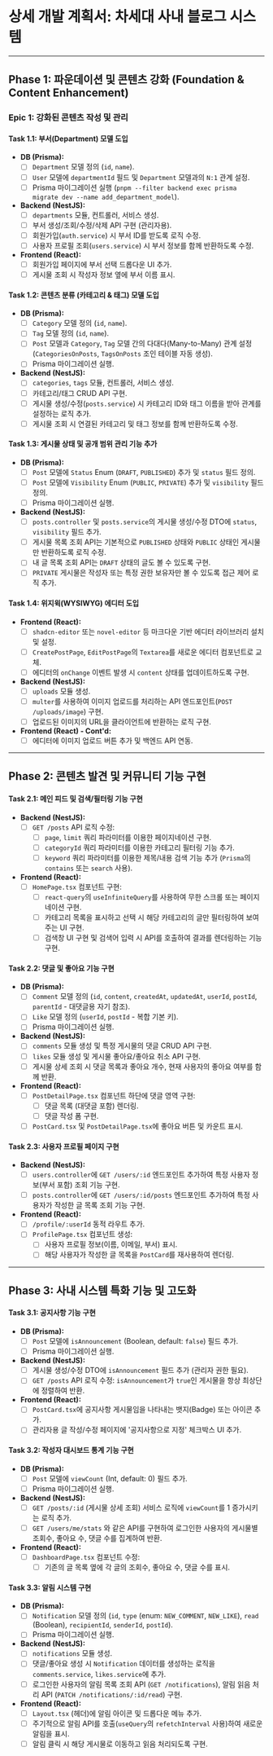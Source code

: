 # 상세 개발 계획서: 차세대 사내 블로그 시스템

---

## Phase 1: 파운데이션 및 콘텐츠 강화 (Foundation & Content Enhancement)

### Epic 1: 강화된 콘텐츠 작성 및 관리

#### **Task 1.1: 부서(Department) 모델 도입**
-   **DB (Prisma):**
    -   [ ] `Department` 모델 정의 (`id`, `name`).
    -   [ ] `User` 모델에 `departmentId` 필드 및 `Department` 모델과의 `N:1` 관계 설정.
    -   [ ] Prisma 마이그레이션 실행 (`pnpm --filter backend exec prisma migrate dev --name add_department_model`).
-   **Backend (NestJS):**
    -   [ ] `departments` 모듈, 컨트롤러, 서비스 생성.
    -   [ ] 부서 생성/조회/수정/삭제 API 구현 (관리자용).
    -   [ ] 회원가입(`auth.service`) 시 부서 ID를 받도록 로직 수정.
    -   [ ] 사용자 프로필 조회(`users.service`) 시 부서 정보를 함께 반환하도록 수정.
-   **Frontend (React):**
    -   [ ] 회원가입 페이지에 부서 선택 드롭다운 UI 추가.
    -   [ ] 게시물 조회 시 작성자 정보 옆에 부서 이름 표시.

#### **Task 1.2: 콘텐츠 분류 (카테고리 & 태그) 모델 도입**
-   **DB (Prisma):**
    -   [ ] `Category` 모델 정의 (`id`, `name`).
    -   [ ] `Tag` 모델 정의 (`id`, `name`).
    -   [ ] `Post` 모델과 `Category`, `Tag` 모델 간의 다대다(Many-to-Many) 관계 설정 (`CategoriesOnPosts`, `TagsOnPosts` 조인 테이블 자동 생성).
    -   [ ] Prisma 마이그레이션 실행.
-   **Backend (NestJS):**
    -   [ ] `categories`, `tags` 모듈, 컨트롤러, 서비스 생성.
    -   [ ] 카테고리/태그 CRUD API 구현.
    -   [ ] 게시물 생성/수정(`posts.service`) 시 카테고리 ID와 태그 이름을 받아 관계를 설정하는 로직 추가.
    -   [ ] 게시물 조회 시 연결된 카테고리 및 태그 정보를 함께 반환하도록 수정.

#### **Task 1.3: 게시물 상태 및 공개 범위 관리 기능 추가**
-   **DB (Prisma):**
    -   [ ] `Post` 모델에 `Status` Enum (`DRAFT`, `PUBLISHED`) 추가 및 `status` 필드 정의.
    -   [ ] `Post` 모델에 `Visibility` Enum (`PUBLIC`, `PRIVATE`) 추가 및 `visibility` 필드 정의.
    -   [ ] Prisma 마이그레이션 실행.
-   **Backend (NestJS):**
    -   [ ] `posts.controller` 및 `posts.service`의 게시물 생성/수정 DTO에 `status`, `visibility` 필드 추가.
    -   [ ] 게시물 목록 조회 API는 기본적으로 `PUBLISHED` 상태와 `PUBLIC` 상태인 게시물만 반환하도록 로직 수정.
    -   [ ] 내 글 목록 조회 API는 `DRAFT` 상태의 글도 볼 수 있도록 구현.
    -   [ ] `PRIVATE` 게시물은 작성자 또는 특정 권한 보유자만 볼 수 있도록 접근 제어 로직 추가.

#### **Task 1.4: 위지윅(WYSIWYG) 에디터 도입**
-   **Frontend (React):**
    -   [ ] `shadcn-editor` 또는 `novel-editor` 등 마크다운 기반 에디터 라이브러리 설치 및 설정.
    -   [ ] `CreatePostPage`, `EditPostPage`의 `Textarea`를 새로운 에디터 컴포넌트로 교체.
    -   [ ] 에디터의 `onChange` 이벤트 발생 시 `content` 상태를 업데이트하도록 구현.
-   **Backend (NestJS):**
    -   [ ] `uploads` 모듈 생성.
    -   [ ] `multer`를 사용하여 이미지 업로드를 처리하는 API 엔드포인트(`POST /uploads/image`) 구현.
    -   [ ] 업로드된 이미지의 URL을 클라이언트에 반환하는 로직 구현.
-   **Frontend (React) - Cont'd:**
    -   [ ] 에디터에 이미지 업로드 버튼 추가 및 백엔드 API 연동.

---

## Phase 2: 콘텐츠 발견 및 커뮤니티 기능 구현

#### **Task 2.1: 메인 피드 및 검색/필터링 기능 구현**
-   **Backend (NestJS):**
    -   [ ] `GET /posts` API 로직 수정:
        -   [ ] `page`, `limit` 쿼리 파라미터를 이용한 페이지네이션 구현.
        -   [ ] `categoryId` 쿼리 파라미터를 이용한 카테고리 필터링 기능 추가.
        -   [ ] `keyword` 쿼리 파라미터를 이용한 제목/내용 검색 기능 추가 (`Prisma`의 `contains` 또는 `search` 사용).
-   **Frontend (React):**
    -   [ ] `HomePage.tsx` 컴포넌트 구현:
        -   [ ] `react-query`의 `useInfiniteQuery`를 사용하여 무한 스크롤 또는 페이지네이션 구현.
        -   [ ] 카테고리 목록을 표시하고 선택 시 해당 카테고리의 글만 필터링하여 보여주는 UI 구현.
        -   [ ] 검색창 UI 구현 및 검색어 입력 시 API를 호출하여 결과를 렌더링하는 기능 구현.

#### **Task 2.2: 댓글 및 좋아요 기능 구현**
-   **DB (Prisma):**
    -   [ ] `Comment` 모델 정의 (`id`, `content`, `createdAt`, `updatedAt`, `userId`, `postId`, `parentId` - 대댓글용 자기 참조).
    -   [ ] `Like` 모델 정의 (`userId`, `postId` - 복합 기본 키).
    -   [ ] Prisma 마이그레이션 실행.
-   **Backend (NestJS):**
    -   [ ] `comments` 모듈 생성 및 특정 게시물의 댓글 CRUD API 구현.
    -   [ ] `likes` 모듈 생성 및 게시물 좋아요/좋아요 취소 API 구현.
    -   [ ] 게시물 상세 조회 시 댓글 목록과 좋아요 개수, 현재 사용자의 좋아요 여부를 함께 반환.
-   **Frontend (React):**
    -   [ ] `PostDetailPage.tsx` 컴포넌트 하단에 댓글 영역 구현:
        -   [ ] 댓글 목록 (대댓글 포함) 렌더링.
        -   [ ] 댓글 작성 폼 구현.
    -   [ ] `PostCard.tsx` 및 `PostDetailPage.tsx`에 좋아요 버튼 및 카운트 표시.

#### **Task 2.3: 사용자 프로필 페이지 구현**
-   **Backend (NestJS):**
    -   [ ] `users.controller`에 `GET /users/:id` 엔드포인트 추가하여 특정 사용자 정보(부서 포함) 조회 기능 구현.
    -   [ ] `posts.controller`에 `GET /users/:id/posts` 엔드포인트 추가하여 특정 사용자가 작성한 글 목록 조회 기능 구현.
-   **Frontend (React):**
    -   [ ] `/profile/:userId` 동적 라우트 추가.
    -   [ ] `ProfilePage.tsx` 컴포넌트 생성:
        -   [ ] 사용자 프로필 정보(이름, 이메일, 부서) 표시.
        -   [ ] 해당 사용자가 작성한 글 목록을 `PostCard`를 재사용하여 렌더링.

---

## Phase 3: 사내 시스템 특화 기능 및 고도화

#### **Task 3.1: 공지사항 기능 구현**
-   **DB (Prisma):**
    -   [ ] `Post` 모델에 `isAnnouncement` (Boolean, default: `false`) 필드 추가.
    -   [ ] Prisma 마이그레이션 실행.
-   **Backend (NestJS):**
    -   [ ] 게시물 생성/수정 DTO에 `isAnnouncement` 필드 추가 (관리자 권한 필요).
    -   [ ] `GET /posts` API 로직 수정: `isAnnouncement`가 `true`인 게시물을 항상 최상단에 정렬하여 반환.
-   **Frontend (React):**
    -   [ ] `PostCard.tsx`에 공지사항 게시물임을 나타내는 뱃지(Badge) 또는 아이콘 추가.
    -   [ ] 관리자용 글 작성/수정 페이지에 '공지사항으로 지정' 체크박스 UI 추가.

#### **Task 3.2: 작성자 대시보드 통계 기능 구현**
-   **DB (Prisma):**
    -   [ ] `Post` 모델에 `viewCount` (Int, default: 0) 필드 추가.
    -   [ ] Prisma 마이그레이션 실행.
-   **Backend (NestJS):**
    -   [ ] `GET /posts/:id` (게시물 상세 조회) 서비스 로직에 `viewCount`를 1 증가시키는 로직 추가.
    -   [ ] `GET /users/me/stats` 와 같은 API를 구현하여 로그인한 사용자의 게시물별 조회수, 좋아요 수, 댓글 수를 집계하여 반환.
-   **Frontend (React):**
    -   [ ] `DashboardPage.tsx` 컴포넌트 수정:
        -   [ ] 기존의 글 목록 옆에 각 글의 조회수, 좋아요 수, 댓글 수를 표시.

#### **Task 3.3: 알림 시스템 구현**
-   **DB (Prisma):**
    -   [ ] `Notification` 모델 정의 (`id`, `type` (enum: `NEW_COMMENT`, `NEW_LIKE`), `read` (Boolean), `recipientId`, `senderId`, `postId`).
    -   [ ] Prisma 마이그레이션 실행.
-   **Backend (NestJS):**
    -   [ ] `notifications` 모듈 생성.
    -   [ ] 댓글/좋아요 생성 시 `Notification` 데이터를 생성하는 로직을 `comments.service`, `likes.service`에 추가.
    -   [ ] 로그인한 사용자의 알림 목록 조회 API (`GET /notifications`), 알림 읽음 처리 API (`PATCH /notifications/:id/read`) 구현.
-   **Frontend (React):**
    -   [ ] `Layout.tsx` (헤더)에 알림 아이콘 및 드롭다운 메뉴 추가.
    -   [ ] 주기적으로 알림 API를 호출(`useQuery`의 `refetchInterval` 사용)하여 새로운 알림을 표시.
    -   [ ] 알림 클릭 시 해당 게시물로 이동하고 읽음 처리되도록 구현.
